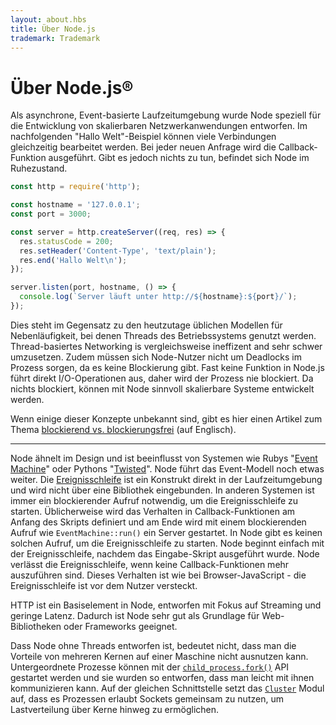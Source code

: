 ```yaml
---
layout: about.hbs
title: Über Node.js
trademark: Trademark
---
```

# Über Node.js&reg;

Als asynchrone, Event-basierte Laufzeitumgebung wurde Node speziell für die
Entwicklung von skalierbaren Netzwerkanwendungen entworfen. Im nachfolgenden
"Hallo Welt"-Beispiel können viele Verbindungen gleichzeitig bearbeitet werden.
Bei jeder neuen Anfrage wird die Callback-Funktion ausgeführt. Gibt es jedoch
nichts zu tun, befindet sich Node im Ruhezustand.

```javascript
const http = require('http');

const hostname = '127.0.0.1';
const port = 3000;

const server = http.createServer((req, res) => {
  res.statusCode = 200;
  res.setHeader('Content-Type', 'text/plain');
  res.end('Hallo Welt\n');
});

server.listen(port, hostname, () => {
  console.log(`Server läuft unter http://${hostname}:${port}/`);
});
```

Dies steht im Gegensatz zu den heutzutage üblichen Modellen für Nebenläufigkeit,
bei denen Threads des Betriebssystems genutzt werden. Thread-basiertes
Networking is vergleichsweise ineffizent and sehr schwer umzusetzen.
Zudem müssen sich Node-Nutzer nicht um Deadlocks im Prozess sorgen, da es
keine Blockierung gibt. Fast keine Funktion in Node.js führt direkt I/O-Operationen aus, daher wird der Prozess nie blockiert. Da nichts blockiert,
können mit Node sinnvoll skalierbare Systeme entwickelt werden.

Wenn einige dieser Konzepte unbekannt sind, gibt es hier einen Artikel zum Thema
[blockierend vs. blockierungsfrei][] (auf Englisch).

---

Node ähnelt im Design und ist beeinflusst von Systemen wie Rubys
"[Event Machine][]" oder Pythons "[Twisted][]". Node führt das Event-Modell noch
etwas weiter. Die [Ereignisschleife][] ist ein Konstrukt direkt in der
Laufzeitumgebung und wird nicht über eine Bibliothek eingebunden.
In anderen Systemen ist immer ein blockierender
Aufruf notwendig, um die Ereignisschleife zu starten. Üblicherweise wird das
Verhalten in Callback-Funktionen am Anfang des Skripts definiert und am Ende wird
mit einem blockierenden Aufruf wie `EventMachine::run()` ein Server gestartet.
In Node gibt es keinen solchen Aufruf, um die Ereignisschleife zu starten.
Node beginnt einfach mit der Ereignisschleife, nachdem das Eingabe-Skript
ausgeführt wurde. Node verlässt die Ereignisschleife, wenn keine
Callback-Funktionen mehr auszuführen sind. Dieses Verhalten ist wie bei
Browser-JavaScript - die Ereignisschleife ist vor dem Nutzer versteckt.

HTTP ist ein Basiselement in Node, entworfen mit Fokus auf Streaming und
geringe Latenz. Dadurch ist Node sehr gut als Grundlage für Web-Bibliotheken
oder Frameworks geeignet.

Dass Node ohne Threads entworfen ist, bedeutet nicht, dass man die Vorteile von
mehreren Kernen auf einer Maschine nicht ausnutzen kann. Untergeordnete Prozesse
können mit der [`child_process.fork()`][] API gestartet werden und sie wurden so
entworfen, dass man leicht mit ihnen kommunizieren kann. Auf der gleichen
Schnittstelle setzt das [`Cluster`][] Modul auf, dass es Prozessen erlaubt
Sockets gemeinsam zu nutzen, um Lastverteilung über Kerne hinweg zu
ermöglichen.

[blockierend vs. blockierungsfrei]: https://omarjs.org/en/docs/guides/blocking-vs-non-blocking/
[`child_process.fork()`]: https://omarjs.org/api/child_process.html#child_process_child_process_fork_modulepath_args_options
[`Cluster`]: https://omarjs.org/api/cluster.html
[Ereignisschleife]: https://omarjs.org/en/docs/guides/event-loop-timers-and-nexttick/
[Event Machine]: https://github.com/eventmachine/eventmachine
[Twisted]: http://twistedmatrix.com/

